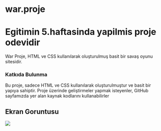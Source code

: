 # war.proje

<h1>Egitimin 5.haftasinda yapilmis proje odevidir</h1>

War Proje, HTML ve CSS kullanılarak oluşturulmuş basit bir savaş oyunu sitesidir. 
 
 <h3>Katkıda Bulunma</h3>
Bu proje, sadece HTML ve CSS kullanılarak oluşturulmuştur ve basit bir yapıya sahiptir. Proje üzerinde geliştirmeler yapmak isteyenler, GitHub sayfamızda yer alan kaynak kodlarını kullanabilirler

<h2>Ekran Goruntusu</h2>

![](war.gif)